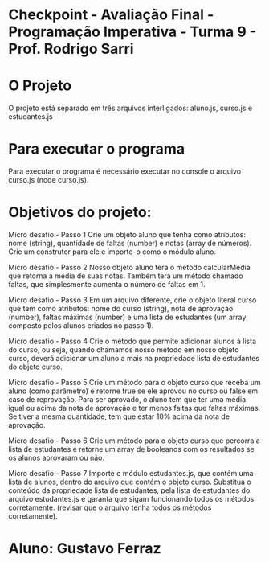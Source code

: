 ﻿# Checkpoint - Avaliação Final - Programação Imperativa - Turma 9 - Prof. Rodrigo Sarri

# O Projeto
O projeto está separado em três arquivos interligados: aluno.js, curso.js e estudantes.js

# Para executar o programa
Para executar o programa é necessário executar no console o arquivo curso.js (node curso.js).

# Objetivos do projeto:

Micro desafio - Passo 1
Crie um objeto aluno que tenha como atributos: nome (string), quantidade de faltas (number) e notas (array de números). Crie um construtor para ele e importe-o como o módulo aluno.

Micro desafio - Passo 2
Nosso objeto aluno terá o método calcularMedia que retorna a média de suas notas. Também terá um método chamado faltas, que simplesmente aumenta o número de faltas em 1.

Micro desafio - Passo 3
Em um arquivo diferente, crie o objeto literal curso que tem como atributos: nome do curso (string), nota de aprovação (number), faltas máximas (number) e uma lista de estudantes (um array composto pelos alunos criados no passo 1).

Micro desafio - Passo 4
Crie o método que permite adicionar alunos à lista do curso, ou seja, quando chamamos nosso método em nosso objeto curso, deverá adicionar um aluno a mais na propriedade lista de estudantes do objeto curso.

Micro desafio - Passo 5
Crie um método para o objeto curso que receba um aluno (como parâmetro) e retorne true se ele aprovou no curso ou false em caso de reprovação. Para ser aprovado, o aluno tem que ter uma média igual ou acima da nota de aprovação e ter menos faltas que faltas máximas. Se tiver a mesma quantidade, tem que estar 10% acima da nota de aprovação.

Micro desafio - Passo 6
Crie um método para o objeto curso que percorra a lista de estudantes e retorne um array de booleanos com os resultados se os alunos aprovaram ou não.

Micro desafio - Passo 7
Importe o módulo estudantes.js, que contém uma lista de alunos, dentro do arquivo que contém o objeto curso. Substitua o conteúdo da propriedade lista de estudantes, pela lista de estudantes do arquivo estudantes.js e garanta que sigam funcionando todos os métodos corretamente. (revisar que o arquivo tenha todos os métodos corretamente).

# Aluno: Gustavo Ferraz
